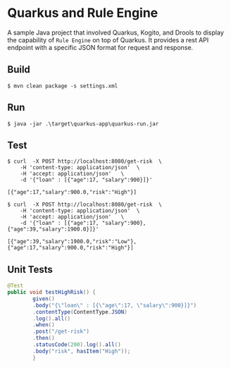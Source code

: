 # Quarkus and Rule Engine

A sample Java project that involved Quarkus, Kogito, and Drools to display the capability of `Rule Engine` on top of Quarkus. It provides a rest API endpoint with a specific JSON format for request and response.

## Build
```
$ mvn clean package -s settings.xml
```

## Run
```
$ java -jar .\target\quarkus-app\quarkus-run.jar
```

## Test
```
$ curl  -X POST http://localhost:8080/get-risk  \
    -H 'content-type: application/json'  \
    -H 'accept: application/json'   \
    -d '{"loan" : [{"age":17, "salary":900}]}'
    
[{"age":17,"salary":900.0,"risk":"High"}]
```

```
$ curl  -X POST http://localhost:8080/get-risk  \
    -H 'content-type: application/json'  \
    -H 'accept: application/json'   \
    -d '{"loan" : [{"age":17, "salary":900}, {"age":39,"salary":1900.0}]}'

[{"age":39,"salary":1900.0,"risk":"Low"},{"age":17,"salary":900.0,"risk":"High"}]    
```

## Unit Tests
```java
@Test
public void testHighRisk() {
        given()
        .body("{\"loan\" : [{\"age\":17, \"salary\":900}]}")
        .contentType(ContentType.JSON)
        .log().all()
        .when()
        .post("/get-risk")
        .then()
        .statusCode(200).log().all()
        .body("risk", hasItem("High"));
        }
```